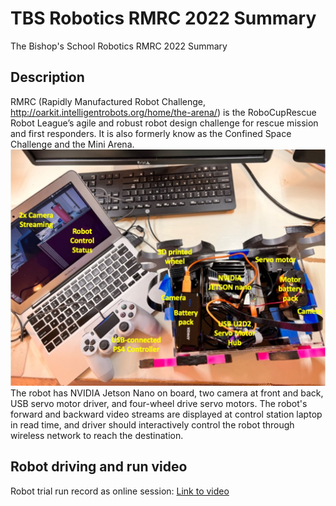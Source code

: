 # TBS Robotics RMRC 2022 Summary
The Bishop's School Robotics RMRC 2022 Summary
## Description
RMRC (Rapidly Manufactured Robot Challenge, http://oarkit.intelligentrobots.org/home/the-arena/) is the RoboCupRescue Robot League’s agile and robust robot design challenge for rescue mission and first responders. It is also formerly know as the Confined Space Challenge and the Mini Arena.
![RMRC robot photo](https://github.com/Cinderpe1t/TBS_Robotics_RMRC_2022_Summary/blob/main/RMRC_robot_system.jpeg)
The robot has NVIDIA Jetson Nano on board, two camera at front and back, USB servo motor driver, and four-wheel drive servo motors. The robot's forward and backward video streams are displayed at control station laptop in read time, and driver should interactively control the robot through wireless network to reach the destination.
## Robot driving and run video
Robot trial run record as online session:
[Link to video](https://drive.google.com/file/d/18O_THjSodmW0iIljqGmkhlAPrGnNhIhx/preview)

